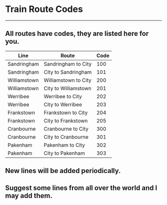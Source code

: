 # Train Route Codes
***
## All routes have codes, they are listed here for you.

| Line           | Route                      |  Code |
|----------------|----------------------------|-------|
| Sandringham    | Sandringham to City        |  100  |
| Sandringham    | City to Sandringham        |  101  |
| Williamstown   | Williamstown to City       |  200  |
| Williamstown   | City to Williamstown       |  201  |
| Werribee       | Werribee to City           |  202  |
| Werribee       | City to Werribee           |  203  |
| Frankstown     | Frankstown to City         |  204  |
| Frankstown     | City to Frankstown         |  205  |
| Cranbourne     | Cranbourne to City         |  300  |
| Cranbourne     | City to Cranbourne         |  301  |
| Pakenham       | Pakenham to City           |  302  |
| Pakenham       | City to Pakenham           |  303  |
## New lines will be added periodically.
## Suggest some lines from all over the world and I may add them.
